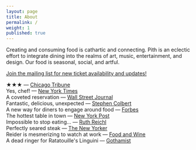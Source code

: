 ```yaml
---
layout: page
title: About
permalink: /
weight: 1
published: true
---
```


Creating and consuming food is cathartic and connecting. Pith is an eclectic effort to integrate dining into the realms of art, music, entertainment, and design. Our food is seasonal, social, and artful.   

[Join the mailing list for new ticket availability and updates!](http://eepurl.com/bZ8dIf)      

★★★ — [Chicago Tribune](http://www.chicagotribune.com/dining/restaurants/ct-review-intro-jonah-reider-food-0928-20160924-column.html)  
Yes, chef! — [New York Times](https://www.nytimes.com/2017/04/20/style/jonah-reider-pith-supper-club.html)  
A coveted reservation — [Wall Street Journal](http://www.wsj.com/articles/for-columbia-student-entrepreneur-dorm-restaurant-is-just-the-first-course-1454113319)  
Fantastic, delicious, unexpected — [Stephen Colbert](https://www.youtube.com/watch?v=61fjFhCBnRc)  
A new way for diners to engage around food — [Forbes](http://www.forbes.com/sites/eveturowpaul/2016/09/09/what-happens-when-the-dorm-room-chef-graduates/)  
The hottest table in town — [New York Post](http://nypost.com/2015/10/07/the-hottest-table-in-town-is-in-a-columbia-university-dorm/)  
Impossible to stop eating… — [Ruth Reichl](http://ruthreichl.com/2016/04/a-pithy-meal.html/)  
Perfectly seared steak — [The New Yorker](http://www.newyorker.com/magazine/2015/10/26/supper-club)                 
Reider is mesmerizing to watch at work — [Food and Wine](http://www.foodandwine.com/fwx/food/how-smoke-marijuana)                     
A dead ringer for Ratatouille's Linguini — [Gothamist](http://gothamist.com/2016/01/30/there_is_a_900-person_waiting_list.php)
